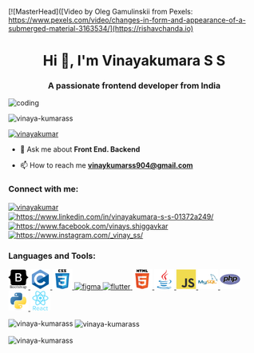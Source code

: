 [![MasterHead]([Video by Oleg Gamulinskii from Pexels: https://www.pexels.com/video/changes-in-form-and-appearance-of-a-submerged-material-3163534/](https://rishavchanda.io)<h1 align="center">Hi 👋, I'm Vinayakumara S S</h1>
<h3 align="center">A passionate frontend developer from India</h3>
<img align-"right" alt="coding" width="400" src="https://cdn.dribbble.com/users/1162077/screenshots/3848914/programmer.gif">
<p align="left"> <img src="https://komarev.com/ghpvc/?username=vinaya-kumarass&label=Profile%20views&color=0e75b6&style=flat" alt="vinaya-kumarass" /> </p>

<p align="left"> <a href="https://twitter.com/vinayakumar" target="blank"><img src="https://img.shields.io/twitter/follow/vinayakumar?logo=twitter&style=for-the-badge" alt="vinayakumar" /></a> </p>

- 💬 Ask me about **Front End. Backend**

- 📫 How to reach me **vinaykumarss904@gmail.com**

<h3 align="left">Connect with me:</h3>
<p align="left">
<a href="https://twitter.com/vinayakumar" target="blank"><img align="center" src="https://raw.githubusercontent.com/rahuldkjain/github-profile-readme-generator/master/src/images/icons/Social/twitter.svg" alt="vinayakumar" height="30" width="40" /></a>
<a href="https://linkedin.com/in/https://www.linkedin.com/in/vinayakumara-s-s-01372a249/" target="blank"><img align="center" src="https://raw.githubusercontent.com/rahuldkjain/github-profile-readme-generator/master/src/images/icons/Social/linked-in-alt.svg" alt="https://www.linkedin.com/in/vinayakumara-s-s-01372a249/" height="30" width="40" /></a>
<a href="https://fb.com/https://www.facebook.com/vinays.shiggavkar" target="blank"><img align="center" src="https://raw.githubusercontent.com/rahuldkjain/github-profile-readme-generator/master/src/images/icons/Social/facebook.svg" alt="https://www.facebook.com/vinays.shiggavkar" height="30" width="40" /></a>
<a href="https://instagram.com/https://www.instagram.com/_vinay_ss/" target="blank"><img align="center" src="https://raw.githubusercontent.com/rahuldkjain/github-profile-readme-generator/master/src/images/icons/Social/instagram.svg" alt="https://www.instagram.com/_vinay_ss/" height="30" width="40" /></a>
</p>

<h3 align="left">Languages and Tools:</h3>
<p align="left"> <a href="https://getbootstrap.com" target="_blank" rel="noreferrer"> <img src="https://raw.githubusercontent.com/devicons/devicon/master/icons/bootstrap/bootstrap-plain-wordmark.svg" alt="bootstrap" width="40" height="40"/> </a> <a href="https://www.cprogramming.com/" target="_blank" rel="noreferrer"> <img src="https://raw.githubusercontent.com/devicons/devicon/master/icons/c/c-original.svg" alt="c" width="40" height="40"/> </a> <a href="https://www.w3schools.com/css/" target="_blank" rel="noreferrer"> <img src="https://raw.githubusercontent.com/devicons/devicon/master/icons/css3/css3-original-wordmark.svg" alt="css3" width="40" height="40"/> </a> <a href="https://www.figma.com/" target="_blank" rel="noreferrer"> <img src="https://www.vectorlogo.zone/logos/figma/figma-icon.svg" alt="figma" width="40" height="40"/> </a> <a href="https://flutter.dev" target="_blank" rel="noreferrer"> <img src="https://www.vectorlogo.zone/logos/flutterio/flutterio-icon.svg" alt="flutter" width="40" height="40"/> </a> <a href="https://www.w3.org/html/" target="_blank" rel="noreferrer"> <img src="https://raw.githubusercontent.com/devicons/devicon/master/icons/html5/html5-original-wordmark.svg" alt="html5" width="40" height="40"/> </a> <a href="https://www.java.com" target="_blank" rel="noreferrer"> <img src="https://raw.githubusercontent.com/devicons/devicon/master/icons/java/java-original.svg" alt="java" width="40" height="40"/> </a> <a href="https://developer.mozilla.org/en-US/docs/Web/JavaScript" target="_blank" rel="noreferrer"> <img src="https://raw.githubusercontent.com/devicons/devicon/master/icons/javascript/javascript-original.svg" alt="javascript" width="40" height="40"/> </a> <a href="https://www.mysql.com/" target="_blank" rel="noreferrer"> <img src="https://raw.githubusercontent.com/devicons/devicon/master/icons/mysql/mysql-original-wordmark.svg" alt="mysql" width="40" height="40"/> </a> <a href="https://www.php.net" target="_blank" rel="noreferrer"> <img src="https://raw.githubusercontent.com/devicons/devicon/master/icons/php/php-original.svg" alt="php" width="40" height="40"/> </a> <a href="https://www.python.org" target="_blank" rel="noreferrer"> <img src="https://raw.githubusercontent.com/devicons/devicon/master/icons/python/python-original.svg" alt="python" width="40" height="40"/> </a> <a href="https://reactjs.org/" target="_blank" rel="noreferrer"> <img src="https://raw.githubusercontent.com/devicons/devicon/master/icons/react/react-original-wordmark.svg" alt="react" width="40" height="40"/> </a> </p>

<p><img align="left" src="https://github-readme-stats.vercel.app/api/top-langs?username=vinaya-kumarass&show_icons=true&locale=en&layout=compact" alt="vinaya-kumarass" /></p>

<p>&nbsp;<img align="center" src="https://github-readme-stats.vercel.app/api?username=vinaya-kumarass&show_icons=true&locale=en" alt="vinaya-kumarass" /></p>

<p><img align="center" src="https://github-readme-streak-stats.herokuapp.com/?user=vinaya-kumarass&" alt="vinaya-kumarass" /></p>
